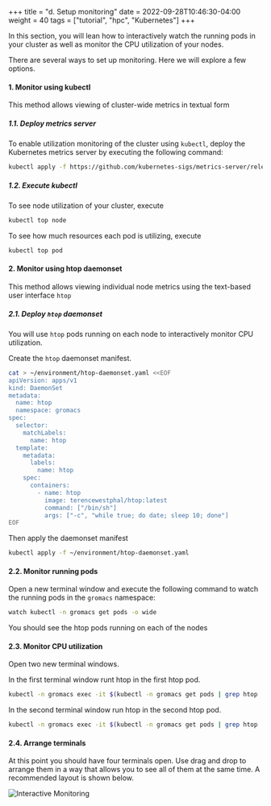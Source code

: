 +++
title = "d. Setup monitoring"
date = 2022-09-28T10:46:30-04:00
weight = 40
tags = ["tutorial", "hpc", "Kubernetes"]
+++

In this section, you will lean how to interactively watch the running pods in your cluster as well as monitor the CPU utilization of your nodes.

There are several ways to set up monitoring. Here we will explore a few options.

#### 1. Monitor using kubectl

This method allows viewing of cluster-wide metrics in textual form

##### 1.1. Deploy metrics server

To enable utilization monitoring of the cluster using `kubectl`, deploy the Kubernetes metrics server by executing the following command:

```bash
kubectl apply -f https://github.com/kubernetes-sigs/metrics-server/releases/latest/download/components.yaml
```

##### 1.2. Execute kubectl

To see node utilization of your cluster, execute

```bash
kubectl top node
```

To see how much resources each pod is utilizing, execute
```bash
kubectl top pod
```

#### 2. Monitor using htop daemonset

This method allows viewing individual node metrics using the text-based user interface `htop`

##### 2.1. Deploy `htop` daemonset

You will use `htop` pods running on each node to interactively monitor CPU utilization.

Create the `htop` daemonset manifest.

```bash
cat > ~/environment/htop-daemonset.yaml <<EOF
apiVersion: apps/v1
kind: DaemonSet
metadata:
  name: htop
  namespace: gromacs
spec:
  selector:
    matchLabels:
      name: htop
  template:
    metadata:
      labels:
        name: htop
    spec:
      containers:
        - name: htop
          image: terencewestphal/htop:latest
          command: ["/bin/sh"]
          args: ["-c", "while true; do date; sleep 10; done"]
EOF
```

Then apply the daemonset manifest

```bash
kubectl apply -f ~/environment/htop-daemonset.yaml
```

#### 2.2. Monitor running pods

Open a new terminal window and execute the following command to watch the running pods in the `gromacs` namespace:

```bash
watch kubectl -n gromacs get pods -o wide
```

You should see the htop pods running on each of the nodes

#### 2.3. Monitor CPU utilization

Open two new terminal windows. 

In the first terminal window runt htop in the first htop pod.

```bash
kubectl -n gromacs exec -it $(kubectl -n gromacs get pods | grep htop | head -n 1 | cut -d ' ' -f 1) -- htop
```

In the second terminal window run htop in the second htop pod.

```bash
kubectl -n gromacs exec -it $(kubectl -n gromacs get pods | grep htop | head -n 2 | cut -d ' ' -f 1) -- htop
```

#### 2.4. Arrange terminals

At this point you should have four terminals open. Use drag and drop to arrange them in a way that allows you to see all of them at the same time. A recommended layout is shown below.

![Interactive Monitoring](/images/aws-eks/interactive-monitoring.png)
